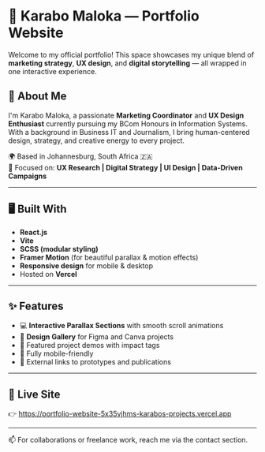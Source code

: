 # 🚀 Karabo Maloka — Portfolio Website

Welcome to my official portfolio! This space showcases my unique blend of **marketing strategy**, **UX design**, and **digital storytelling** — all wrapped in one interactive experience.

## 💼 About Me

I'm Karabo Maloka, a passionate **Marketing Coordinator** and **UX Design Enthusiast** currently pursuing my BCom Honours in Information Systems. With a background in Business IT and Journalism, I bring human-centered design, strategy, and creative energy to every project.

🌍 Based in Johannesburg, South Africa 🇿🇦  
🎯 Focused on: **UX Research | Digital Strategy | UI Design | Data-Driven Campaigns**

---

## 🖥️ Built With

- **React.js**
- **Vite**
- **SCSS (modular styling)**
- **Framer Motion** (for beautiful parallax & motion effects)
- **Responsive design** for mobile & desktop
- Hosted on **Vercel**

---

## ✨ Features

- 💻 **Interactive Parallax Sections** with smooth scroll animations
- 🎨 **Design Gallery** for Figma and Canva projects
- 🎥 Featured project demos with impact tags
- 📱 Fully mobile-friendly
- 🔗 External links to prototypes and publications

---

## 🔗 Live Site
👉 https://portfolio-website-5x35vjhms-karabos-projects.vercel.app

---

📫 For collaborations or freelance work, reach me via the contact section.


